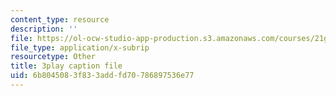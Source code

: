 ```yaml
---
content_type: resource
description: ''
file: https://ol-ocw-studio-app-production.s3.amazonaws.com/courses/21g-107-chinese-i-streamlined-fall-2014/6b8045083f833addfd70786897536e77_bH4L4Nv_PeA.srt
file_type: application/x-subrip
resourcetype: Other
title: 3play caption file
uid: 6b804508-3f83-3add-fd70-786897536e77
---
```


